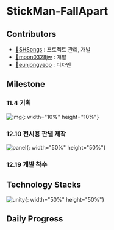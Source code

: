 # StickMan-FallApart


## Contributors

- [🔗SHSongs](https://github.com/SHSongs) : 프로젝트 관리, 개발
- [🔗moon0328jw](https://github.com/moon0328jw) : 개발
- [🔗eunjongyeop](https://github.com/eunjongyeop) : 디자인


## Milestone 

### 11.4 기획
![img](https://user-images.githubusercontent.com/48788892/71762852-431e4800-2f18-11ea-9b6e-e03376a64138.png){: width="10%" height="10%"}

### 12.10 전시용 판넬 제작
![panel](https://user-images.githubusercontent.com/48788892/71762827-f2a6ea80-2f17-11ea-9374-3fb09cedb569.png){: width="50%" height="50%"}

### 12.19 개발 착수

## Technology Stacks
![unity](https://user-images.githubusercontent.com/48788892/71762840-26821000-2f18-11ea-8523-3765e20e71ea.png){: width="50%" height="50%"}


## Daily Progress

